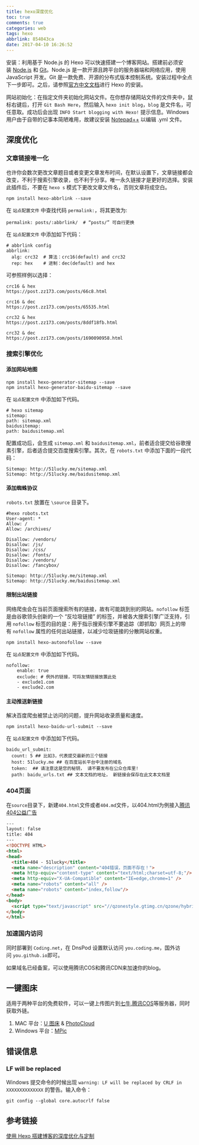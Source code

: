 ```yaml
---
title: hexo深度优化
toc: true
comments: true
categories: web
tags: hexo
abbrlink: 854043ca
date: 2017-04-10 16:26:52
---
```


安装：利用基于 Node.js 的 Hexo 可以快速搭建一个博客网站。搭建前必须安装 [Node.js](https://nodejs.org/en/) 和 [Git](https://git-scm.com/)。Node.js 是一款开源且跨平台的服务器端和网络应用，使用 JavaScript 开发。Git 是一款免费、开源的分布式版本控制系统。安装过程中全点下一步即可。之后，请参照[官方中文文档](https://hexo.io/zh-cn/docs/index.html)进行 Hexo 的安装。

网站初始化：在指定文件夹初始化网站文件。在你想存储网站文件的文件夹中，鼠标右键后，打开 `Git Bash Here`，然后输入 `hexo init blog`，`blog` 是文件名，可任意取。成功后会出现 `INFO Start blogging with Hexo!` 提示信息。Windows 用户由于自带的记事本简陋难用，故建议安装 [Notepad++](https://notepad-plus-plus.org/) 以编辑 .yml 文件。
<!-- more -->

## 深度优化

### 文章链接唯一化

也许你会数次更改文章题目或者变更文章发布时间，在默认设置下，文章链接都会改变，不利于搜索引擎收录，也不利于分享。唯一永久链接才是更好的选择。安装此插件后，不要在 `hexo s` 模式下更改文章文件名，否则文章将成空白。

```
npm install hexo-abbrlink --save
```

在 `站点配置文件` 中查找代码 `permalink:`，将其更改为:

```
permalink: posts/:abbrlink/  # “posts/” 可自行更换
```

在 `站点配置文件` 中添加如下代码：

```
# abbrlink config
abbrlink:
  alg: crc32  # 算法：crc16(default) and crc32 
  rep: hex    # 进制：dec(default) and hex
```

可参照样例以选择：

```
crc16 & hex
https://post.zz173.com/posts/66c8.html

crc16 & dec
https://post.zz173.com/posts/65535.html

crc32 & hex
https://post.zz173.com/posts/8ddf18fb.html

crc32 & dec
https://post.zz173.com/posts/1690090958.html
```

### 搜索引擎优化

#### 添加网站地图

```
npm install hexo-generator-sitemap --save
npm install hexo-generator-baidu-sitemap --save
```

在 `站点配置文件` 中添加如下代码。

```
# hexo sitemap 
sitemap:
path: sitemap.xml
baidusitemap:
path: baidusitemap.xml
```

配置成功后，会生成 `sitemap.xml` 和 `baidusitemap.xml`，前者适合提交给谷歌搜素引擎，后者适合提交百度搜索引擎。其次，在 `robots.txt` 中添加下面的一段代码：

```
Sitemap: http://51lucky.me/sitemap.xml
Sitemap: http://51lucky.me/baidusitemap.xml
```

#### 添加蜘蛛协议

`robots.txt` 放置在 `\source` 目录下。

```
#hexo robots.txt
User-agent: *
Allow: /
Allow: /archives/

Disallow: /vendors/
Disallow: /js/
Disallow: /css/
Disallow: /fonts/
Disallow: /vendors/
Disallow: /fancybox/

Sitemap: http://51lucky.me/sitemap.xml
Sitemap: http://51lucky.me/baidusitemap.xml
```

#### 限制出站链接

网络爬虫会在当前页面搜索所有的链接，故有可能跳到别的网站。`nofollow` 标签是由谷歌领头创新的一个 “反垃圾链接” 的标签，并被各大搜索引擎广泛支持，引用 `nofollow` 标签的目的是：用于指示搜索引擎不要追踪（即抓取）网页上的带有 `nofollow` 属性的任何出站链接，以减少垃圾链接的分散网站权重。

```
npm install hexo-autonofollow --save
```

在 `站点配置文件` 中添加如下代码。

```
nofollow:
    enable: true
    exclude: # 例外的链接，可将友情链接放置此处
    - exclude1.com
    - exclude2.com
```

#### 主动推送新链接

解决百度爬虫被禁止访问的问题，提升网站收录质量和速度。

```
npm install hexo-baidu-url-submit --save
```

在 `站点配置文件` 中添加如下代码。

```
baidu_url_submit:
  count: 5 ## 比如3，代表提交最新的三个链接
  host: 51lucky.me ## 在百度站长平台中注册的域名
  token:  ## 请注意这是您的秘钥， 请不要发布在公众仓库里!
  path: baidu_urls.txt ## 文本文档的地址， 新链接会保存在此文本文档里
```

### 404页面

在`source`目录下，新建`404.html`文件或者`404.md`文件，以404.html为例接入[腾讯404公益广告](http://www.qq.com/404/)

```html
---
layout: false
title: 404
---
<!DOCTYPE HTML>
<html>
<head>
  <title>404 - 51lucky</title>
  <meta name="description" content="404错误，页面不存在！">
  <meta http-equiv="content-type" content="text/html;charset=utf-8;"/>
  <meta http-equiv="X-UA-Compatible" content="IE=edge,chrome=1" />
  <meta name="robots" content="all" />
  <meta name="robots" content="index,follow"/>
</head>
<body>
  <script type="text/javascript" src="//qzonestyle.gtimg.cn/qzone/hybrid/app/404/search_children.js" charset="utf-8" homePageUrl="/" homePageName="回到我的主页"></script>
</body>
</html>
```

### 加速国内访问

同时部署到 `Coding.net`，在 DnsPod 设置默认访问 `you.coding.me`，国外访问 `you.github.io`即可。

如果域名已经备案，可以使用腾讯COS和腾讯CDN来加速你的blog。

## 一键图床

适用于两种平台的免费软件，可以一键上传图片到[七牛](https://portal.qiniu.com/signup/choice?code=3lnzd7a8tzxoy),[腾讯COS](https://www.qcloud.com/product/cos)等服务器，同时获取外链。

1. MAC 平台：[U 图床](http://www.lzqup.com/) & [PhotoCloud](https://github.com/liufsd/PhotoCloud)
2. Windows 平台：[MPic](http://mpic.lzhaofu.cn/)

## 错误信息

### LF will be replaced

Windows 提交命令的时候出现 `warning: LF will be replaced by CRLF in XXXXXXXXXXXXXX` 的警告。输入命令：

```
git config --global core.autocrlf false
```

## 参考链接

[使用 Hexo 搭建博客的深度优化与定制](http://blog.tangxiaozhu.com/p/45374067/)